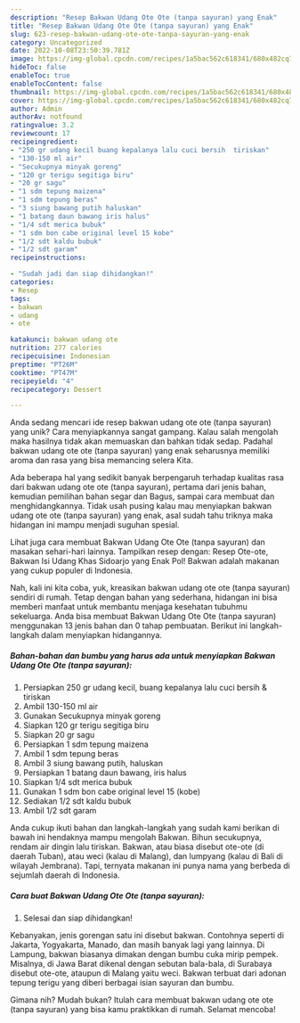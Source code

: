 ```yaml
---
description: "Resep Bakwan Udang Ote Ote (tanpa sayuran) yang Enak"
title: "Resep Bakwan Udang Ote Ote (tanpa sayuran) yang Enak"
slug: 623-resep-bakwan-udang-ote-ote-tanpa-sayuran-yang-enak
category: Uncategorized
date: 2022-10-08T23:50:39.781Z
image: https://img-global.cpcdn.com/recipes/1a5bac562c618341/680x482cq70/bakwan-udang-ote-ote-tanpa-sayuran-foto-resep-utama.jpg
hideToc: false
enableToc: true
enableTocContent: false
thumbnail: https://img-global.cpcdn.com/recipes/1a5bac562c618341/680x482cq70/bakwan-udang-ote-ote-tanpa-sayuran-foto-resep-utama.jpg
cover: https://img-global.cpcdn.com/recipes/1a5bac562c618341/680x482cq70/bakwan-udang-ote-ote-tanpa-sayuran-foto-resep-utama.jpg
author: Admin
authorAv: notfound
ratingvalue: 3.2
reviewcount: 17
recipeingredient:
- "250 gr udang kecil buang kepalanya lalu cuci bersih  tiriskan"
- "130-150 ml air"
- "Secukupnya minyak goreng"
- "120 gr terigu segitiga biru"
- "20 gr sagu"
- "1 sdm tepung maizena"
- "1 sdm tepung beras"
- "3 siung bawang putih haluskan"
- "1 batang daun bawang iris halus"
- "1/4 sdt merica bubuk"
- "1 sdm bon cabe original level 15 kobe"
- "1/2 sdt kaldu bubuk"
- "1/2 sdt garam"
recipeinstructions:

- "Sudah jadi dan siap dihidangkan!"
categories:
- Resep
tags:
- bakwan
- udang
- ote

katakunci: bakwan udang ote 
nutrition: 277 calories
recipecuisine: Indonesian
preptime: "PT26M"
cooktime: "PT47M"
recipeyield: "4"
recipecategory: Dessert

---
```





Anda sedang mencari ide resep bakwan udang ote ote (tanpa sayuran) yang unik? Cara menyiapkannya sangat gampang. Kalau salah mengolah maka hasilnya tidak akan memuaskan dan bahkan tidak sedap. Padahal bakwan udang ote ote (tanpa sayuran) yang enak seharusnya memiliki aroma dan rasa yang bisa memancing selera Kita.





Ada beberapa hal yang sedikit banyak berpengaruh terhadap kualitas rasa dari bakwan udang ote ote (tanpa sayuran), pertama dari jenis bahan, kemudian pemilihan bahan segar dan Bagus, sampai cara membuat dan menghidangkannya. Tidak usah pusing kalau mau menyiapkan bakwan udang ote ote (tanpa sayuran) yang enak,      asal sudah tahu triknya maka hidangan ini mampu menjadi suguhan spesial.














Lihat juga cara membuat Bakwan Udang Ote Ote (tanpa sayuran) dan masakan sehari-hari lainnya. Tampilkan resep dengan: Resep Ote-ote, Bakwan Isi Udang Khas Sidoarjo yang Enak Pol! Bakwan adalah makanan yang cukup populer di Indonesia.






Nah, kali ini kita coba, yuk, kreasikan bakwan udang ote ote (tanpa sayuran) sendiri di rumah. Tetap dengan bahan yang sederhana, hidangan ini bisa memberi manfaat untuk membantu menjaga kesehatan tubuhmu sekeluarga. Anda bisa membuat Bakwan Udang Ote Ote (tanpa sayuran) menggunakan 13 jenis bahan dan 0 tahap pembuatan. Berikut ini langkah-langkah dalam menyiapkan hidangannya.

<!--inarticleads1-->

##### Bahan-bahan dan bumbu yang harus ada untuk menyiapkan Bakwan Udang Ote Ote (tanpa sayuran):

1. Persiapkan 250 gr udang kecil, buang kepalanya lalu cuci bersih &amp; tiriskan
1. Ambil 130-150 ml air
1. Gunakan Secukupnya minyak goreng
1. Siapkan 120 gr terigu segitiga biru
1. Siapkan 20 gr sagu
1. Persiapkan 1 sdm tepung maizena
1. Ambil 1 sdm tepung beras
1. Ambil 3 siung bawang putih, haluskan
1. Persiapkan 1 batang daun bawang, iris halus
1. Siapkan 1/4 sdt merica bubuk
1. Gunakan 1 sdm bon cabe original level 15 (kobe)
1. Sediakan 1/2 sdt kaldu bubuk
1. Ambil 1/2 sdt garam


Anda cukup ikuti bahan dan langkah-langkah yang sudah kami berikan di bawah ini hendaknya mampu mengolah Bakwan. Bihun secukupnya, rendam air dingin lalu tiriskan. Bakwan, atau biasa disebut ote-ote (di daerah Tuban), atau weci (kalau di Malang), dan lumpyang (kalau di Bali di wilayah Jembrana). Tapi, ternyata makanan ini punya nama yang berbeda di sejumlah daerah di Indonesia. 

<!--inarticleads2-->

##### Cara buat Bakwan Udang Ote Ote (tanpa sayuran):


1. Selesai dan siap dihidangkan!

Kebanyakan, jenis gorengan satu ini disebut bakwan. Contohnya seperti di Jakarta, Yogyakarta, Manado, dan masih banyak lagi yang lainnya. Di Lampung, bakwan biasanya dimakan dengan bumbu cuka mirip pempek. Misalnya, di Jawa Barat dikenal dengan sebutan bala-bala, di Surabaya disebut ote-ote, ataupun di Malang yaitu weci. Bakwan terbuat dari adonan tepung terigu yang diberi berbagai isian sayuran dan bumbu. 

Gimana nih? Mudah bukan? Itulah cara membuat bakwan udang ote ote (tanpa sayuran) yang bisa kamu praktikkan di rumah. Selamat mencoba!

